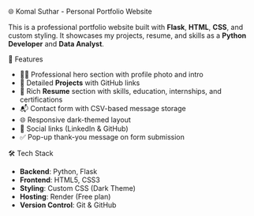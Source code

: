 🌐 Komal Suthar - Personal Portfolio Website

This is a professional portfolio website built with **Flask**, **HTML**, **CSS**, and custom styling. 
It showcases my projects, resume, and skills as a **Python Developer** and **Data Analyst**.

📌 Features
- 👩‍💻 Professional hero section with profile photo and intro
- 📂 Detailed **Projects** with GitHub links
- 📄 Rich **Resume** section with skills, education, internships, and certifications
- 📬 Contact form with CSV-based message storage
- 🌐 Responsive dark-themed layout
- 🔗 Social links (LinkedIn & GitHub)
- ✅ Pop-up thank-you message on form submission

🛠️ Tech Stack
- **Backend**: Python, Flask
- **Frontend**: HTML5, CSS3
- **Styling**: Custom CSS (Dark Theme)
- **Hosting**: Render (Free plan)
- **Version Control**: Git & GitHub
